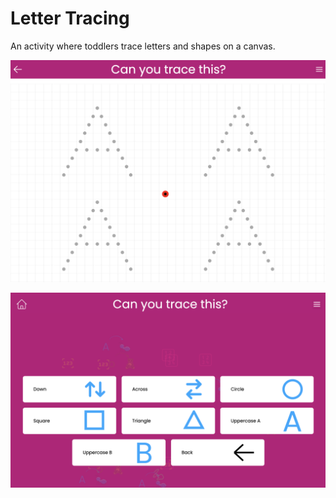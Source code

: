 # Letter Tracing

An activity where toddlers trace letters and shapes on a canvas.

[![Can you trace uppercase A?](../../../public/screenshots/letter-tracing-a.png)](https://mykeels.github.io/toddler-games/#/letter-tracing/a-upper)

[![Can you trace these?](../../../public/screenshots/letter-tracing.png)](https://mykeels.github.io/toddler-games/#/menu?title=Can%20you%20trace%20this%3F)
